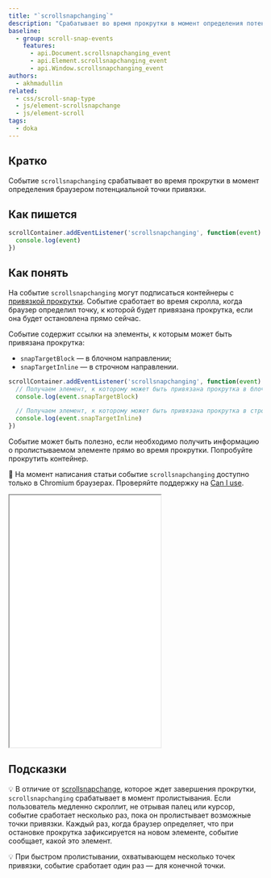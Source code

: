 ```yaml
---
title: "`scrollsnapchanging`"
description: "Срабатывает во время прокрутки в момент определения потенциальной точки привязки."
baseline:
  - group: scroll-snap-events
    features:
      - api.Document.scrollsnapchanging_event
      - api.Element.scrollsnapchanging_event
      - api.Window.scrollsnapchanging_event
authors:
  - akhmadullin
related:
  - css/scroll-snap-type
  - js/element-scrollsnapchange
  - js/element-scroll
tags:
  - doka
---
```


## Кратко

Событие `scrollsnapchanging` срабатывает во время прокрутки в момент определения браузером потенциальной точки привязки.

## Как пишется

```js
scrollContainer.addEventListener('scrollsnapchanging', function(event) {
  console.log(event)
})
```

## Как понять

На событие `scrollsnapchanging` могут подписаться контейнеры с [привязкой прокрутки](/css/scroll-snap-type/). Событие сработает во время скролла, когда браузер определил точку, к которой будет привязана прокрутка, если она будет остановлена прямо сейчас.

Событие содержит ссылки на элементы, к которым может быть привязана прокрутка:

- `snapTargetBlock` — в блочном направлении;
- `snapTargetInline` — в строчном направлении.

```js
scrollContainer.addEventListener('scrollsnapchanging', function(event) {
  // Получаем элемент, к которому может быть привязана прокрутка в блочном направлении
  console.log(event.snapTargetBlock)

  // Получаем элемент, к которому может быть привязана прокрутка в строчном направлении
  console.log(event.snapTargetInline)
})
```

Событие может быть полезно, если необходимо получить информацию о пролистываемом элементе прямо во время прокрутки. Попробуйте прокрутить контейнер.

<aside>

🚧 На момент написания статьи событие `scrollsnapchanging` доступно только в Chromium браузерах. Проверяйте поддержку на [Can I use](https://caniuse.com/mdn-api_element_scrollsnapchanging_event).

</aside>

<iframe title="Использование события в карусели" src="demos/carousel/" height="500"></iframe>

## Подсказки

💡 В отличие от [scrollsnapchange](/js/element-scrollsnapchange/), которое ждет завершения прокрутки, `scrollsnapchanging` срабатывает в момент пролистывания. Если пользователь медленно скроллит, не отрывая палец или курсор, событие сработает несколько раз, пока он пролистывает возможные точки привязки. Каждый раз, когда браузер определяет, что при остановке прокрутка зафиксируется на новом элементе, событие сообщает, какой это элемент.

💡 При быстром пролистывании, охватывающем несколько точек привязки, событие сработает один раз — для конечной точки.
